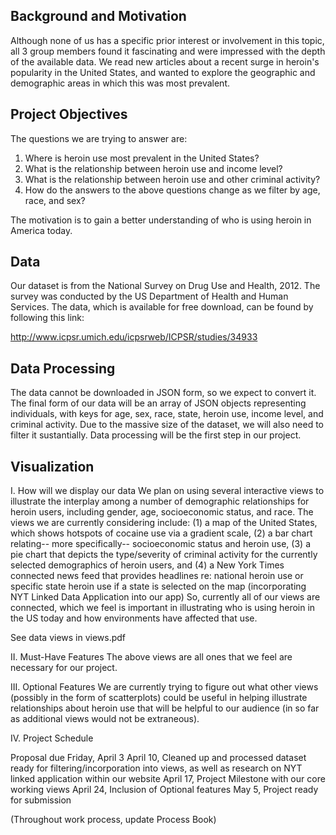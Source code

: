 Background and Motivation
-------------------------
Although none of us has a specific prior interest or involvement in this topic,
all 3 group members found it fascinating and were impressed with the depth of
the available data. We read new articles about a recent surge in heroin's popularity
in the United States, and wanted to explore the geographic and demographic areas
in which this was most prevalent.

Project Objectives
------------------
The questions we are trying to answer are:
1. Where is heroin use most prevalent in the United States?
2. What is the relationship between heroin use and income level?
3. What is the relationship between heroin use and other criminal activity?
4. How do the answers to the above questions change as we filter by
age, race, and sex?

The motivation is to gain a better understanding of who is using heroin in
America today.

Data
----
Our dataset is from the National Survey on Drug Use and Health, 2012. The
survey was conducted by the US Department of Health and Human Services. The
data, which is available for free download, can be found by following this link:

http://www.icpsr.umich.edu/icpsrweb/ICPSR/studies/34933

Data Processing
---------------
The data cannot be downloaded in JSON form, so we expect to convert it. The final 
form of our data will be an array of JSON objects representing individuals, with 
keys for age, sex, race, state, heroin use, income level, and criminal activity. 
Due to the massive size of the dataset, we will also need to filter it sustantially. 
Data processing will be the first step in our project.

Visualization
--------------

I. How will we display our data
We plan on using several interactive views to illustrate the interplay among a number of demographic relationships for heroin users, including
gender, age, socioeconomic status, and race. The views we are currently considering include: (1) a map of the United States, which shows hotspots
of cocaine use via a gradient scale, (2) a bar chart relating-- more specifically-- socioeconomic status and heroin use, (3) a pie chart that
depicts the type/severity of criminal activity for the currently selected demographics of heroin users, and (4) a New York Times connected
news feed that provides headlines re: national heroin use or specific state heroin use if a state is selected on the map (incorporating NYT Linked Data Application into our app)
So, currently all of our views are connected, which we feel is important in illustrating who is using heroin in the US today and how environments
have affected that use. 

See data views in views.pdf


II. Must-Have Features
The above views are all ones that we feel are necessary for our project.

III. Optional Features
We are currently trying to figure out what other views (possibly in the form of scatterplots) could be useful in helping illustrate relationships
about heroin use that will be helpful to our audience (in so far as additional views would not be extraneous). 

IV. Project Schedule

Proposal due Friday, April 3
April 10, Cleaned up and processed dataset ready for filtering/incorporation into views, as well as research on NYT linked application within our website
April 17, Project Milestone with our core working views
April 24, Inclusion of Optional features
May 5, Project ready for submission

(Throughout work process, update Process Book)
